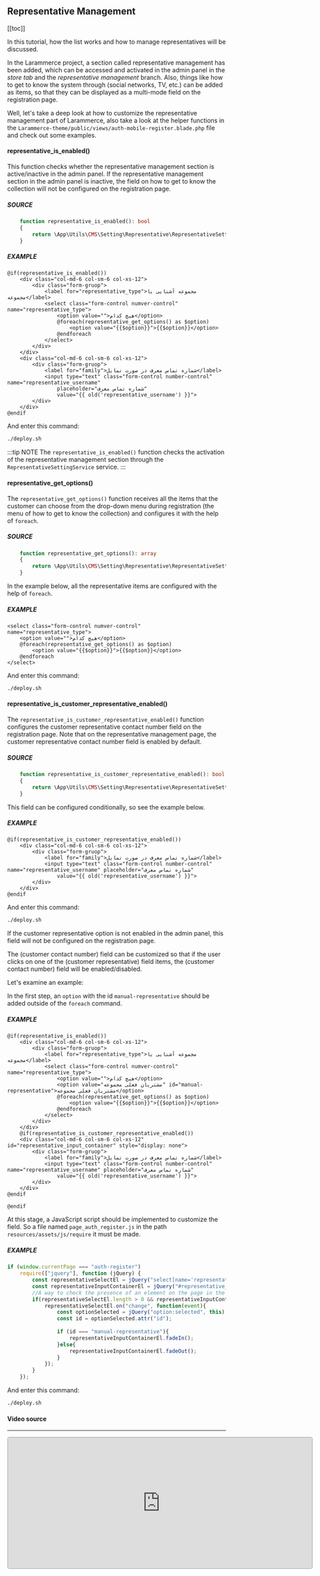 ## Representative Management

[[toc]]

In this tutorial, how the list works and how to manage representatives will be discussed.

In the Larammerce project, a section called representative management has been added,
which can be accessed and activated in the admin panel in the _store tab_ and the _representative management_ branch.
Also, things like how to get to know the system through (social networks, TV, etc.) can be added as items, so that they can be displayed as a multi-mode field on the registration page.


Well, let's take a deep look at how to customize the representative management part of Larammerce, also take a look at the helper functions in the `Larammerce-theme/public/views/auth-mobile-register.blade.php` file and check out some examples.


#### representative_is_enabled()
This function checks whether the representative management section is active/inactive in the admin panel.
If the representative management section in the admin panel is inactive, the field on how to get to know the collection will not be configured on the registration page.

##### SOURCE

```php
    function representative_is_enabled(): bool
    {
        return \App\Utils\CMS\Setting\Representative\RepresentativeSettingService::isEnabled();
    }
```

##### EXAMPLE

```php{1}
@if(representative_is_enabled())
    <div class="col-md-6 col-sm-6 col-xs-12">
        <div class="form-gruop">
            <label for="representative_type">مجموعه آشنایی با مجموعه</label>
            <select class="form-control numver-control" name="representative_type"> 
                <option value="">هیچ کدام</option>
                @foreach(representative_get_options() as $option)
                    <option value="{{$option}}">{{$option}}</option>
                @endforeach
            </select>
        </div>
    </div>
    <div class="col-md-6 col-sm-6 col-xs-12">
        <div class="form-gruop">
            <label for="family">شماره تماس معرف در صورت تمایل</label>
            <input type="text" class="form-control number-control" name="representative_username"
                placeholder="شماره تماس معرف"
                value="{{ old('representative_username') }}">
        </div>
    </div>
@endif
```

And enter this command:

```bash
./deploy.sh
```

:::tip NOTE
The `representative_is_enabled()` function checks the activation of the representative management section through the `RepresentativeSettingService` service.
:::

####  representative_get_options()
The `representative_get_options()` function receives all the items that the customer can choose from the drop-down menu during registration
(the menu of how to get to know the collection) and configures it with the help of `foreach`.

##### SOURCE

```php
    function representative_get_options(): array
    {
        return \App\Utils\CMS\Setting\Representative\RepresentativeSettingService::getOptions();
    }
```

In the example below, all the representative items are configured with the help of `foreach`.

##### EXAMPLE

```php{3}
<select class="form-control numver-control" name="representative_type"> 
    <option value="">هیچ کدام</option>
    @foreach(representative_get_options() as $option)
        <option value="{{$option}}">{{$option}}</option>
    @endforeach
</select>
```

And enter this command:

```bash
./deploy.sh
```

#### representative_is_customer_representative_enabled()
The `representative_is_customer_representative_enabled()` function configures the customer representative contact number field on the registration page.
Note that on the representative management page, the customer representative contact number field is enabled by default.

##### SOURCE

```php
    function representative_is_customer_representative_enabled(): bool
    {
        return \App\Utils\CMS\Setting\Representative\RepresentativeSettingService::isCustomerRepresentativeEnabled();
    }
```

This field can be configured conditionally, so see the example below.

##### EXAMPLE

```php{1}
@if(representative_is_customer_representative_enabled())
    <div class="col-md-6 col-sm-6 col-xs-12">
        <div class="form-gruop">
            <label for="family">شماره تماس معرف در صورت تمایل</label>
            <input type="text" class="form-control number-control" name="representative_username" placeholder="شماره تماس معرف"
                value="{{ old('representative_username') }}">
        </div>
    </div>
@endif
```

And enter this command:

```bash
./deploy.sh
```

If the customer representative option is not enabled in the admin panel, this field will not be configured on the registration page.

The (customer contact number) field can be customized so that if the user clicks on one of the (customer representative) field items, the (customer contact number) field will be enabled/disabled.

Let's examine an example:

In the first step, an `option` with the id `manual-representative` should be added outside of the `foreach` command.

##### EXAMPLE

```php{7,15}
@if(representative_is_enabled())
    <div class="col-md-6 col-sm-6 col-xs-12">
        <div class="form-gruop">
            <label for="representative_type">مجموعه آشنایی با مجموعه</label>
            <select class="form-control numver-control" name="representative_type"> 
                <option value="">هیچ کدام</option>
                <option value="مشتریان فعلی مجموعه" id="manual-representative">مشتریان فعلی مجموعه</option>
                @foreach(representative_get_options() as $option)
                    <option value="{{$option}}">{{$option}}</option>
                @endforeach
            </select>
        </div>
    </div>
    @if(representative_is_customer_representative_enabled())
    <div class="col-md-6 col-sm-6 col-xs-12" id="representative_input_container" style="display: none">
        <div class="form-gruop">
            <label for="family">شماره تماس معرف در صورت تمایل</label>
            <input type="text" class="form-control number-control" name="representative_username" placeholder="شماره تماس معرف"
                value="{{ old('representative_username') }}">
        </div>
    </div>
@endif

@endif
```

At this stage, a JavaScript script should be implemented to customize the field. So a file named `page_auth_register.js` in the path `resources/assets/js/require` it must be made.

##### EXAMPLE

```js
if (window.currentPage === "auth-register")
    require(["jquery"], function (jQuery) {
        const representativeSelectEl = jQuery("select[name='representative_type']");
        const representativeInputContainerEl = jQuery("#representative_input_container");
        //A way to check the presence of an element on the page in the jquery framework.
        if(representativeSelectEl.length > 0 && representativeInputContainerEl.length > 0){
            representativeSelectEl.on("change", function(event){
                const optionSelected = jQuery("option:selected", this);
                const id = optionSelected.attr("id");
                
                if (id === "manual-representative"){
                    representativeInputContainerEl.fadeIn();
                }else{
                    representativeInputContainerEl.fadeOut();
                }
            });
        }
    });
```

And enter this command:

```bash
./deploy.sh
```

#### Video source
___

<iframe src="https://www.aparat.com/video/video/embed/videohash/fZN1d/vt/frame" height="300" width="700" style="  border: 2px solid #bdc3c7;
border-radius: 5px; opacity: 1;" ></iframe>





